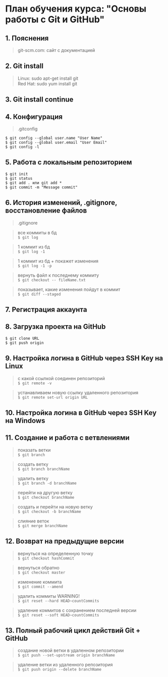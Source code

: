 # План обучения курса: "Основы работы с Git и GitHub"

## 1. Пояснения
> git-scm.com: сайт с документацией

## 2. Git install
> Linux: sudo apt-get install git  
> Red Hat: sudo yum install git  

## 3. Git install continue

## 4. Конфигурация
> .gitconfig  
```
$ git config --global user.name "User Name"
$ git config --global user.email "User Email"
$ git config -l
```

## 5. Работа с локальным репозиторием
```
$ git init
$ git status
$ git add . или git add *
$ git commit -m "Message commit"
```

## 6. История изменений, .gitignore, восстановление файлов
> .gitignore  

> все коммиты в бд  
`$ git log`  

> 1 коммит из бд  
`$ git log -1`  

> 1 коммит из бд + покажет изменения  
`$ git log -1 -p`  

> вернуть файл к последнему коммиту  
`$ git checkout -- fileName.txt`  

> показывает, какие изменения пойдут в коммит  
`$ git diff --staged`  

## 7. Регистрация аккаунта

## 8. Загрузка проекта на GitHub
`$ git clone URL`  
`$ git push origin`  

## 9. Hастройка логина в GitHub через SSH Key на Linux
> с какой ссылкой соединен репозиторий  
`$ git remote -v`  

> устанавливаем новую ссылку удаленного репозитория  
`$ git remote set-url origin URL`  

## 10. Hастройка логина в GitHub через SSH Key на Windows

## 11. Создание и работа с ветвлениями
> показать ветки  
`$ git branch`  

> создать ветку  
`$ git branch branchName`  

> удалить ветку  
`$ git branch -d branchName`  

> перейти на другую ветку  
`$ git checkout branchName`  

> создать и перейти на новую ветку  
`$ git checkout -b branchName`  

> слияние веток  
`$ git merge branchName`  

## 12. Возврат на предыдущие версии
> вернуться на определенную точку  
`$ git checkout hashCommit`  

> вернуться обратно  
`$ git checkout master`  

> изменение коммита  
`$ git commit --amend`  

> удалить коммиты WARNING!  
`$ git reset --hard HEAD~countCommits`  

> удаление коммитов с сохранением последней версии  
`$ git reset --soft HEAD~countCommits`  

## 13. Полный рабочий цикл действий Git + GitHub
> создание новой ветки в удаленном репозитории  
`$ git push --set-upstream origin branchName`  

> удаление ветки из удаленного репозитория  
`$ git push origin --delete branchName`  
